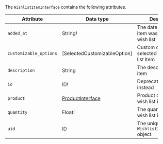 The `WishlistItemInterface` contains the following attributes.

Attribute | Data type | Description
--- | --- | ---
`added_at` | String!  | The date and time the item was added to the wish list
`customizable_options`| [SelectedCustomizableOption] | Custom options selected for the wish list item
`description`| String  | The description of the item
`id`| ID!  | Deprecated. Use `uid` instead
`product` | [ProductInterface]({{page.baseurl}}/graphql/interfaces/product-interface.html) | Product details of the wish list item
`quantity`| Float!  | The quantity of this wish list item
`uid` | ID | The unique ID for a `WishlistItemInterface` object
